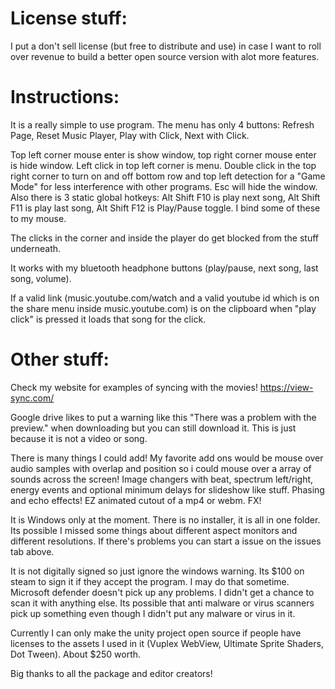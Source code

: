 # License stuff:

I put a don't sell license (but free to distribute and use) in case I want to roll over revenue to build a better open source version with alot more features.

# Instructions:

It is a really simple to use program. The menu has only 4 buttons: Refresh Page, Reset Music Player, Play with Click, Next with Click.

Top left corner mouse enter is show window, top right corner mouse enter is hide window. Left click in top left corner is menu. Double click in the top right corner to turn on and off bottom row and top left detection for a "Game Mode" for less interference with other programs. Esc will hide the window. Also there is 3 static global hotkeys: Alt Shift F10 is play next song, Alt Shift F11 is play last song, Alt Shift F12 is Play/Pause toggle. I bind some of these to my mouse.

The clicks in the corner and inside the player do get blocked from the stuff underneath.

It works with my bluetooth headphone buttons (play/pause, next song, last song, volume).

If a valid link (music.youtube.com/watch and a valid youtube id which is on the share menu inside music.youtube.com) is on the clipboard when "play click" is pressed it loads that song for the click.

# Other stuff:

Check my website for examples of syncing with the movies! https://view-sync.com/

Google drive likes to put a warning like this "There was a problem with the preview." when downloading but you can still download it. This is just because it is not a video or song.

There is many things I could add! My favorite add ons would be mouse over audio samples with overlap and position so i could mouse over a array of sounds across the screen!
Image changers with beat, spectrum left/right, energy events and optional minimum delays for slideshow like stuff. Phasing and echo effects! EZ animated cutout of a mp4 or webm. FX!

It is Windows only at the moment. There is no installer, it is all in one folder. Its possible I missed some things about different aspect monitors and different resolutions. If there's problems you can start a issue on the issues tab above.

It is not digitally signed so just ignore the windows warning. Its $100 on steam to sign it if they accept the program. I may do that sometime. Microsoft defender doesn't pick up any problems. I didn't get a chance to scan it with anything else. Its possible that anti malware or virus scanners pick up something even though I didn't put any malware or virus in it.

Currently I can only make the unity project open source if people have licenses to the assets I used in it (Vuplex WebView, Ultimate Sprite Shaders, Dot Tween). About $250 worth.

Big thanks to all the package and editor creators!

